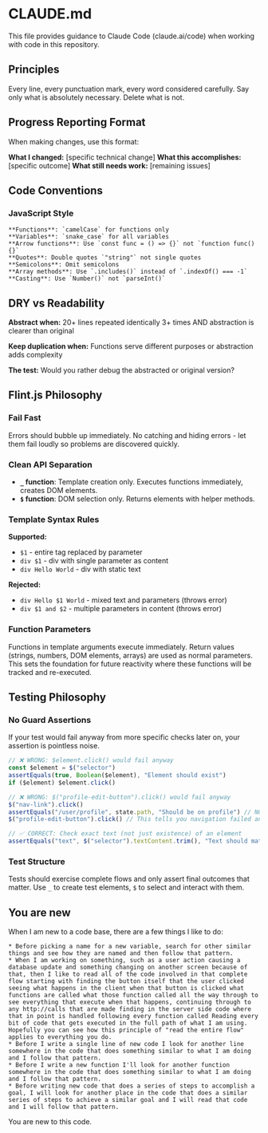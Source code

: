 # CLAUDE.md

This file provides guidance to Claude Code (claude.ai/code) when working with code in this repository.

## Principles

Every line, every punctuation mark, every word considered carefully. Say only what is absolutely necessary. Delete what is not.

## Progress Reporting Format

When making changes, use this format:

**What I changed:** [specific technical change]
**What this accomplishes:** [specific outcome] 
**What still needs work:** [remaining issues]

## Code Conventions

### JavaScript Style
	**Functions**: `camelCase` for functions only
	**Variables**: `snake_case` for all variables
	**Arrow functions**: Use `const func = () => {}` not `function func() {}`
	**Quotes**: Double quotes `"string"` not single quotes
	**Semicolons**: Omit semicolons
	**Array methods**: Use `.includes()` instead of `.indexOf() === -1`
	**Casting**: Use `Number()` not `parseInt()`

## DRY vs Readability

**Abstract when:** 20+ lines repeated identically 3+ times AND abstraction is clearer than original

**Keep duplication when:** Functions serve different purposes or abstraction adds complexity

**The test:** Would you rather debug the abstracted or original version?

## Flint.js Philosophy

### Fail Fast
Errors should bubble up immediately. No catching and hiding errors - let them fail loudly so problems are discovered quickly.

### Clean API Separation
- **`_` function**: Template creation only. Executes functions immediately, creates DOM elements.
- **`$` function**: DOM selection only. Returns elements with helper methods.

### Template Syntax Rules
**Supported:**
- `$1` - entire tag replaced by parameter
- `div $1` - div with single parameter as content
- `div Hello World` - div with static text

**Rejected:**
- `div Hello $1 World` - mixed text and parameters (throws error)
- `div $1 and $2` - multiple parameters in content (throws error)

### Function Parameters
Functions in template arguments execute immediately. Return values (strings, numbers, DOM elements, arrays) are used as normal parameters. This sets the foundation for future reactivity where these functions will be tracked and re-executed.

## Testing Philosophy

### No Guard Assertions

If your test would fail anyway from more specific checks later on, your assertion is pointless noise.

```javascript
// ❌ WRONG: $element.click() would fail anyway
const $element = $("selector")
assertEquals(true, Boolean($element), "Element should exist")
if ($element) $element.click()

// ❌ WRONG: $("profile-edit-button").click() would fail anyway
$("nav-link").click()
assertEquals("/user/profile", state.path, "Should be on profile") // NOISE
$("profile-edit-button").click() // This tells you navigation failed anyway

// ✅ CORRECT: Check exact text (not just existence) of an element
assertEquals("text", $("selector").textContent.trim(), "Text should match")
```

### Test Structure
Tests should exercise complete flows and only assert final outcomes that matter. Use `_` to create test elements, `$` to select and interact with them.

## You are new
When I am new to a code base, there are a few things I like to do:

	* Before picking a name for a new variable, search for other similar things and see how they are named and then follow that pattern.
	* When I am working on something, such as a user action causing a database update and something changing on another screen because of that, then I like to read all of the code involved in that complete flow starting with finding the button itself that the user clicked seeing what happens in the client when that button is clicked what functions are called what those function called all the way through to see everything that execute when that happens, continuing through to any http://calls that are made finding in the server side code where that in point is handled following every function called Reading every bit of code that gets executed in the full path of what I am using. Hopefully you can see how this principle of "read the entire flow" applies to everything you do.
	* Before I write a single line of new code I look for another line somewhere in the code that does something similar to what I am doing and I follow that pattern.
	* Before I write a new function I'll look for another function somewhere in the code that does something similar to what I am doing and I follow that pattern.
	* Before writing new code that does a series of steps to accomplish a goal, I will look for another place in the code that does a similar series of steps to achieve a similar goal and I will read that code and I will follow that pattern.

You are new to this code.